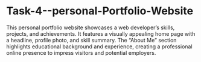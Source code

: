 # Task-4--personal-Portfolio-Website
This personal portfolio website showcases a web developer’s skills, projects, and achievements. It features a visually appealing home page with a headline, profile photo, and skill summary. The “About Me” section highlights educational background and experience, creating a professional online presence to impress visitors and potential employers.
